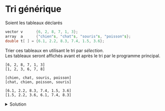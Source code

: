 # Tri générique

Soient les tableaux déclarés

~~~cpp
vector v      {6, 2, 8, 7, 1, 3};
array  a      {"chien"s, "chat"s, "souris"s, "poisson"s};
double t[ ] = {6.1, 2.2, 8.3, 7.4, 1.5, 3.6};
~~~

Trier ces tableaux en utilisant le tri par *sélection*.<br>
Les tableaux seront affichés avant et après le tri par le programme principal.

~~~
[6, 2, 8, 7, 1, 3]
[1, 2, 3, 6, 7, 8]

[chien, chat, souris, poisson]
[chat, chien, poisson, souris]

[6.1, 2.2, 8.3, 7.4, 1.5, 3.6]
[1.5, 2.2, 3.6, 6.1, 7.4, 8.3]
~~~

<details>
<summary>Solution</summary>

Intéressons nous d'abord à fonction d'affichage. La solution la plus simple
consiste à utiliser le tableau comme type générique. `Tableau` pourra 
alors être déduit comme `vector<int>` ou `array<string, 4>` par exemple.

~~~cpp
template <typename Tableau>
void afficher(const Tableau& s) {
   cout << "[";
   for (size_t i = 0; i < s.size(); ++i) {
      if (i) cout << ", ";
      cout << s[i];
   }
   cout << "]" << endl;
}
~~~

Il faut noter que cela pose un problème lors de l'appel avec un tableau natif
en C, ces tableaux ne disposant pas de la méthode `.size()`. Dans ce cas,
il faut convertir explicitement le tableau natif en `span` lors de l'appel. 
Ce n'est pas rédhibitoire, convertir les tableaux natifs en `span` ou mieux
s'en passer complètement étant plutôt une bonne pratique en C++ moderne. 

~~~cpp
int main() {
   vector v      {6, 2, 8, 7, 1, 3};
   afficher(v);

   array  a      {"chien"s, "chat"s, "souris"s, "poisson"s};
   afficher(a);

   double t[6] = {6.1, 2.2, 8.3, 7.4, 1.5, 3.6};
   // afficher(t); ne compile pas car t.size(), utilisé par afficher(...), n'existe pas.
   afficher(span(t));
}
~~~

Une alternative possible consiste à spécifier que notre fonction n'affiche
que des "tableaux", i.e. des `std::span` en C++. Le type générique T est 
alors celui des éléments du tableau. La fonction `afficher` devient 

~~~cpp
template<typename T>
void afficher(span<T> s) {
   cout << "[";
   for (size_t i = 0; i < s.size(); ++i) {
      if (i) cout << ", ";
      cout << s[i];
   }
   cout << "]" << endl;
}
~~~

Cependant, cela pose problème à l'appel. Par exemple, l'appel `afficher(v);` 
avec `v` un `vector<int>` ne fonctionne plus. En effet, cet appel devrait 
à la fois 

- convertir le `vector` en `span` 
- déduire que `T = int`

mais la déduction d'argument générique ne fonctionne qu'avec des types exacts, 
pas en combinaison avec des conversions. Il faudra donc écrire soit 
`afficher<int>(v)` qui déduit explicitement le type `T`, soit 
`afficher(span(v))` qui convertit explitement de `vector` à `span`

Pire, pour les `array` et les tableaux natifs, seule la version déduisant `T` fonctionne, i.e. 

- `afficher<string>(a);`
- `afficher<double>(t);`

Par contre, `afficher(span(a))` et `afficher(span(t))` ne compilent pas, parce
que l'on ne passe pas le bon type de `span`. 

- `span(a)` est de type `std::span<string, 4>` l'`array a` ayant 4 éléments
- `span(t)` est de type `std::span<double, 6>` le tableau `t` ayant 6 éléments
- le paramètre `span<T>` est de type `std::span<T, std::dynamic_extent>` avec la taille par défaut qui vaut `std::dynamic_extent`, i.e. `size_t(-1)`.  

Une manière plus propre d'écrire cette fonction serait plutôt la suivante

~~~cpp
template<typename T, size_t N>
void afficher(span<T, N> s) {
   cout << "[";
   for (size_t i = 0; i < s.size(); ++i) {
      if (i) cout << ", ";
      cout << s[i];
   }
   cout << "]" << endl;
}
~~~

La taille `N` du `span<T,N>` peut alors être déduite lors de l'appel, ce
qui permet de faire l'appel simplement avec conversion explicite vers `span`

~~~cpp
int main() {
   vector v      {6, 2, 8, 7, 1, 3};
   afficher(span(v));  // T = int, N = std::dynamic_extent 

   array  a      {"chien"s, "chat"s, "souris"s, "poisson"s};
   afficher(span(a));  // T = std::string, N = 4

   double t[6] = {6.1, 2.2, 8.3, 7.4, 1.5, 3.6};
   afficher(span(t));  // T = double, N = 6
}
~~~

Notons enfin que l'on pourrait être tempté d'expliciter que la fonction afficher
ne vas pas modifier le contenu du `span` ainsi : 

~~~cpp
template<typename T, size_t N> void afficher(span<const T, N> s);
~~~

mais c'est une mauvaise idée : cela force à utiliser explicitement des 
`span<const ...>` lors des appels pour que T soit déductible. 

~~~cpp 
vector v      {6, 2, 8, 7, 1, 3};
afficher(span(v)); // ne compile pas : cannot deduce a type 
                   // for 'T' that would make 'const T' equal 'int'
afficher(span<const int>(v));  // compile 
~~~

Notons que la raison pour laquelle - dans le cas non-générique - on aurait 
préféré `void afficher(span<const int> s);` à `void afficher(span<int> s);`, 
est que cela permet de l'appeler indifféremment avec des paramètres
variables (i.e. `vector<int>`) ou constants (i.e. `const vector<int>`) 
plutôt que de la restreindre à des arguments variables. La même logique 
nous pousse dans le cas générique à préférer `void afficher(span<T, N> s);`
à `void afficher(span<const T, N> s);`, le second ne permettant la déduction
de `T` que pour des spans de constantes. 
`

Ayant donc opté pour passer nos tableaux sous forme de `span<T, N>`, on obtient
la solution suivante pour le problème complet. 

~~~cpp
#include <iostream>
#include <vector>
#include <array>
#include <span>

using namespace std;

template <typename T, size_t N>
size_t indice_min(span<T, N> s) {
   size_t i_min = 0;
   for (size_t i = 1; i < s.size(); ++i)
      if (s[i] < s[i_min])
         i_min = i;
   return i_min;
}

template<typename T, size_t N>
void tri(span<T, N> v) {
   for(size_t i = 0; i < v.size()-1; ++i) {
      size_t i_min = i + indice_min(v.subspan(i));
      swap(v[i], v[i_min]);
   }
}

template<typename T, size_t N>
void afficher(span<T, N> s) {
   cout << "[";
   for (size_t i = 0; i < s.size(); ++i) {
      if (i) cout << ", ";
      cout << s[i];
   }
   cout << "]" << endl;
}

int main() {
   vector v      {6, 2, 8, 7, 1, 3};
   afficher(span(v)); tri(span(v)); afficher(span(v));

   array  a      {"chien"s, "chat"s, "souris"s, "poisson"s};
   afficher(span(a)); tri(span(a)); afficher(span(v));
   
   double t[6] = {6.1, 2.2, 8.3, 7.4, 1.5, 3.6};
   afficher(span(t)); tri(span(t)); afficher(span(t));
}
~~~

Notons que l'on peut légitimement préférer une solution ou le tableau est
le type générique. La seule limitation que cela entraine est que le paramètre
de la fonction `tri` étant une référence, on doit lui passer une *lvalue*, et 
donc on ne peut faire l'appel `tri(span(t))`, qu'il faut remplacer par `span s(t); tri(s);`, 
mais comme noté précédemment, ne pas utiliser les tableaux natifs ou les encapsuler
de suite dans des `span` est une bonne pratique de toute manière.

~~~cpp
#include <cstdlib>
#include <iostream>
#include <span>
#include <array>
#include <vector>

using namespace std;

template<typename Tableau>
size_t indice_min(const Tableau& v ) {
   size_t i_min = 0;
   for (size_t i = 1; i < v.size(); ++i)
      if (v[i] < v[i_min])
         i_min = i;
   return i_min;
}

template<typename Tableau>
void tri(Tableau& v) {
   std::span s(v);  // pour pouvoir utiliser subspan
   for(size_t i = 0; i < v.size() - 1; ++i) {
      size_t i_min = i + indice_min(s.subspan(i));
      swap(v[i], v[i_min]);
   }
}

template <typename Tableau>
void afficher(const Tableau& s) {
   cout << "[";
   for (size_t i = 0; i < s.size(); ++i) {
      if (i) cout << ", ";
      cout << s[i];
   }
   cout << "]" << endl;
}

int main() {
   vector v      {6, 2, 8, 7, 1, 3};
   afficher(v); tri(v); afficher(v);

   array  a      {"chien"s, "chat"s, "souris"s, "poisson"s};
   afficher(a); tri(a); afficher(a);

   double t[6] = {6.1, 2.2, 8.3, 7.4, 1.5, 3.6};
   span s(t);
   afficher(s); tri(s); afficher(s);
}
~~~

La seule difficulté pour ce genre de code est si l'on a besoin de connaitre le type `T`
des éléments du tableau. Pour tous les conteneurs de la STL, on peut l'obtenir en ajoutant 
par exemple une ligne 

~~~cpp
using T = typename Tableau::value_type;
~~~

Pour être tout à fait complet, mais on va alors bien au delà de ce qui vous est demandé en PRG1, 
la solution la plus propre et moderne (C++20 minimum) serait sans doute 

~~~cpp
#include <cstdlib>
#include <iostream>
#include <span>
#include <array>
#include <vector>
#include <concepts>

template<typename T>
concept Container = requires(const T& c, size_t i) {
   { c.size() } -> std::convertible_to<size_t>;       
   { c[i] } -> std::common_reference_with<typename T::value_type&>; 
};

template<typename T>
concept ComparableContainer =
Container<T> and requires(const T& c, size_t i, size_t j) {
   { c[i] < c[j] } -> std::convertible_to<bool>;   
};

template<typename T>
concept PrintableContainer =
Container<T> and requires(const T& c, size_t i, std::ostream& os) {
   { os << c[i] };                                 
};

template<ComparableContainer Tableau>
size_t indice_min(const Tableau& v ) {
   size_t i_min = 0;
   for (size_t i = 1; i < v.size(); ++i)
      if (v[i] < v[i_min])
         i_min = i;
   return i_min;
}

template<ComparableContainer Tableau>
void tri(Tableau& v) {
   using std::swap;
   std::span s(v);  // pour pouvoir utiliser subspan
   for(size_t i = 0; i < v.size() - 1; ++i) {
      size_t i_min = i + indice_min(s.subspan(i));
      swap(v[i], v[i_min]);
   }
}

template <PrintableContainer Tableau>
void afficher(const Tableau& s) {
   using std::cout, std::endl;
   cout << "[";
   for (size_t i = 0; i < s.size(); ++i) {
      if (i) cout << ", ";
      cout << s[i];
   }
   cout << "]" << endl;
}

int main() {
   std::vector v {6, 2, 8, 7, 1, 3};
   afficher(v); tri(v); afficher(v);

   using namespace std::literals;
   std::array a {"chien"s, "chat"s, "souris"s, "poisson"s};
   afficher(a); tri(a); afficher(a);

   double t[6] = {6.1, 2.2, 8.3, 7.4, 1.5, 3.6};
   std::span s(t);
   afficher(s); tri(s); afficher(s);
}
~~~

</details>


